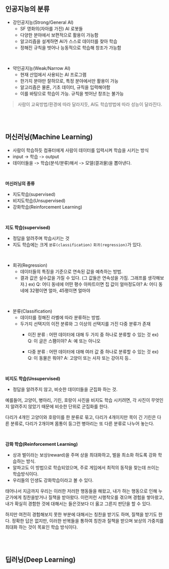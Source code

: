 ## 인공지능의 분류
- 강인공지능(Strong/General AI)
    - SF 영화의(자아를 가진) AI 로봇들
    - 다양한 분야에서 보편적으로 활용이 가능함
    - 알고리즘을 설계하면 AI가 스스로 데이터를 찾아 학습
    - 정해진 규칙을 벗어나 능동적으로 학습해 창조가 가능함
    
<br>

- 약인공지능(Weak/Narrow AI)
    - 현재 산업에서 사용되는 AI 프로그램
    - 한가지 분야만 잘하므로, 특정 분야에서만 활용이 가능
    - 알고리즘은 물론, 기초 데이터, 규칙을 입력해야함
    - 이를 바탕으로 학습이 가능. 규칙을 벗어난 창조는 불가능

> 사람이 교육방법/환경에 따라 달라지듯, AI도 학습방법에 따라 성능이 달라진다.

<br><br>

## 머신러닝(Machine Learning)
- 사람이 학습하듯 컴퓨터에게 사람이 데이터를 입력시켜 학습을 시키는 방식
- input -> 학습 -> output
- 데이터들을 -> 학습(분석/분류)해서 -> 모델(결과물)을 뽑아낸다.

<br>

**머신러닝의 종류**
- 지도학습(supervised)
- 비지도학습(Unsupervised)
- 강화학습(Reinforcement Learning)

<br>

**지도 학습(supervised)** 
- 정답을 알려주며 학습시키는 것
- 지도 학습에는 크게 `분류(classification)` `회귀(regression)`가 있다.

<br>

- 회귀(Regression)
    - 데이터들의 특징을 기준으로 연속된 값을 예측하는 방법.
    - 결과 값은 실수값을 가질 수 있다. (그 값들은 연속성을 가짐. 그래프를 생각해보자.)
    ex) Q: 어디 동네에 어떤 평수 아파트이면 집 값이 얼마정도야?
        A: 어디 동네에 32평이면 얼마, 45평이면 얼마야

<br>

- 분류(Classification)
    - 데이터를 정해진 라벨에 따라 분류하는 방법.
    - 두가지 선택지의 이전 분류와 그 이상의 선택지를 가진 다중 분류가 존재
        - 이진 분류 : 어떤 데이터에 대해 두 가지 중 하나로 분류할 수 있는 것
        ex) Q: 이 글은 스팸이야?
            A: 예 또는 아니오
        
        - 다중 분류 : 어떤 데이터에 대해 여러 값 중 하나로 분류할 수 있는 것
        ex) Q: 이 동물은 뭐야?
            A: 고양이 또는 사자 또는 강아지 등..
    
<br>
    
**비지도 학습(Unsupervised)**
- 정답을 알려주지 않고, 비슷한 데이터들을 군집화 하는 것.

예를들어, 고양이, 병아리, 기린, 호랑이 사진을 비지도 학습 시키려면, 각 사진이 무엇인지 알려주지 않았기 때문에 비슷한 단위로 군집화를 한다.<br>

다리가 4개인 고양이와 호랑이를 한 분류로 묶고, 다리가 4개이지만 목이 긴 기린은 다른 분류로, 다리가 2개이며 몸통이 둥그런 병아리는 또 다른 분류로 나누어 놓는다.<br>

<br>

**강화 학습(Reinforcement Learning)**
- 상과 벌이라는 보상(reward)을 주며 상을 최대화하고, 벌을 최소화 하도록 강화 학습하는 방식.
- 알파고도 이 방법으로 학습되었으며, 주로 게임에서 최적의 동작을 찾는데 쓰이는 학습방식이다.
- 우리들의 인생도 강화학습이라고 볼 수 있다.

태어나서 지금까지 우리는 이러한 저러한 행동들을 해왔고, 내가 하는 행동으로 인해 누군가에게 칭찬을받거나 질책을 받아왔다.
이런저런 시행착오를 겪으며 경험을 쌓아왔고, 내가 확실히 경함한 것에 대해서는 들은것보다 더 옳고 그른지 판단을 할 수 있다.<br>

하지만 여전히 경험해보지 못한 부분에 대해서는 칭찬을 받기도 하며, 질책을 받기도 한다.
정확한 답은 없지만, 이러한 반복들을 통하여 칭찬과 질책을 받으며 보상의 가중치를 최대화 하는 것이 목표인 학습 방식이다.


<br><br>


## 딥러닝(Deep Learning)
